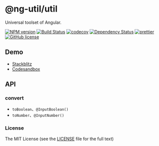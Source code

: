 # @ng-util/util

Universal toolset of Angular.

[![NPM version](https://img.shields.io/npm/v/@ng-util/util.svg?style=flat-square)](https://www.npmjs.com/package/@ng-util/util)
[![Build Status](https://github.com/ng-util/ng-util/workflows/Build/badge.svg?branch=master)](https://github.com/ng-util/ng-util/actions)
[![codecov](https://codecov.io/gh/ng-util/ng-util/branch/master/graph/badge.svg)](https://codecov.io/gh/ng-util/ng-util)
[![Dependency Status](https://david-dm.org/ng-util/ng-util/status.svg?style=flat-square)](https://david-dm.org/ng-util/ng-util)
[![prettier](https://img.shields.io/badge/code_style-prettier-ff69b4.svg?style=flat-square)](https://prettier.io/)
[![GitHub license](https://img.shields.io/github/license/mashape/apistatus.svg?style=flat-square)](https://github.com/ng-util/ng-util/blob/master/LICENSE)

## Demo

- [Stackblitz](https://stackblitz.com/edit/ng-util-util?file=src/app/app.component.ts)
- [Codesandbox](https://codesandbox.io/s/ng-util-util-6vzyj?file=/src/app/app.component.ts)

## API

### convert

- `toBoolean`、`@InputBoolean()`
- `toNumber`、`@InputNumber()`

### License

The MIT License (see the [LICENSE](https://github.com/ng-util/ng-util/blob/master/LICENSE) file for the full text)

